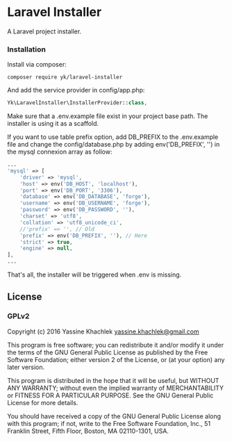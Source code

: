 # Laravel Installer

A Laravel project installer.

### Installation

Install via composer:

```
composer require yk/laravel-installer
```

And add the service provider in config/app.php:

```php
Yk\LaravelInstaller\InstallerProvider::class,
```

Make sure that a .env.example file exist in your project base path. The installer is using it as a scaffold.

If you want to use table prefix option, add DB_PREFIX to the .env.example file and change the config/database.php by adding env('DB_PREFIX', '') in the mysql connexion array as follow:

```php
...
'mysql' => [
    'driver' => 'mysql',
    'host' => env('DB_HOST', 'localhost'),
    'port' => env('DB_PORT', '3306'),
    'database' => env('DB_DATABASE', 'forge'),
    'username' => env('DB_USERNAME', 'forge'),
    'password' => env('DB_PASSWORD', ''),
    'charset' => 'utf8',
    'collation' => 'utf8_unicode_ci',
    //'prefix' => '', // Old
    'prefix' => env('DB_PREFIX', ''), // Here
    'strict' => true,
    'engine' => null,
],
...
```

That's all, the installer will be triggered when .env is missing.

## License

### GPLv2

Copyright (c) 2016 Yassine Khachlek <yassine.khachlek@gmail.com>

This program is free software; you can redistribute it and/or
modify it under the terms of the GNU General Public License
as published by the Free Software Foundation; either version 2
of the License, or (at your option) any later version.

This program is distributed in the hope that it will be useful,
but WITHOUT ANY WARRANTY; without even the implied warranty of
MERCHANTABILITY or FITNESS FOR A PARTICULAR PURPOSE.  See the
GNU General Public License for more details.

You should have received a copy of the GNU General Public License
along with this program; if not, write to the Free Software
Foundation, Inc., 51 Franklin Street, Fifth Floor, Boston, MA  02110-1301, USA.